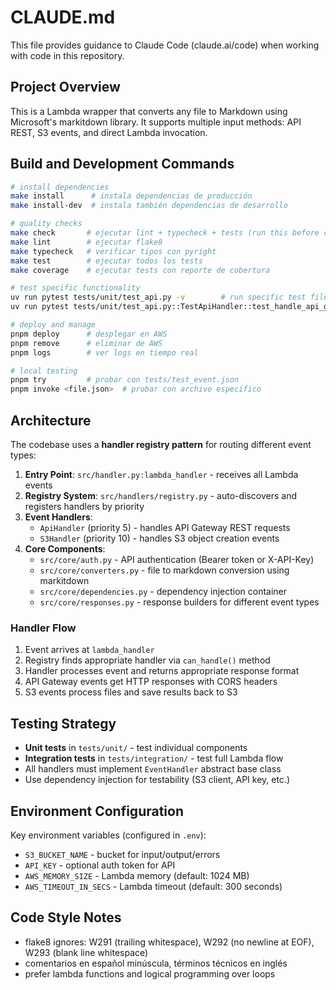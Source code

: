 # CLAUDE.md

This file provides guidance to Claude Code (claude.ai/code) when working with code in this repository.

## Project Overview

This is a Lambda wrapper that converts any file to Markdown using Microsoft's markitdown library. It supports multiple input methods: API REST, S3 events, and direct Lambda invocation.

## Build and Development Commands

```bash
# install dependencies
make install      # instala dependencias de producción
make install-dev  # instala también dependencias de desarrollo

# quality checks  
make check       # ejecutar lint + typecheck + tests (run this before commits)
make lint        # ejecutar flake8
make typecheck   # verificar tipos con pyright
make test        # ejecutar todos los tests
make coverage    # ejecutar tests con reporte de cobertura

# test specific functionality
uv run pytest tests/unit/test_api.py -v        # run specific test file
uv run pytest tests/unit/test_api.py::TestApiHandler::test_handle_api_gateway_event_success -v  # run specific test

# deploy and manage
pnpm deploy      # desplegar en AWS
pnpm remove      # eliminar de AWS
pnpm logs        # ver logs en tiempo real

# local testing
pnpm try         # probar con tests/test_event.json
pnpm invoke <file.json>  # probar con archivo específico
```

## Architecture

The codebase uses a **handler registry pattern** for routing different event types:

1. **Entry Point**: `src/handler.py:lambda_handler` - receives all Lambda events
2. **Registry System**: `src/handlers/registry.py` - auto-discovers and registers handlers by priority
3. **Event Handlers**: 
   - `ApiHandler` (priority 5) - handles API Gateway REST requests
   - `S3Handler` (priority 10) - handles S3 object creation events
4. **Core Components**:
   - `src/core/auth.py` - API authentication (Bearer token or X-API-Key)
   - `src/core/converters.py` - file to markdown conversion using markitdown
   - `src/core/dependencies.py` - dependency injection container
   - `src/core/responses.py` - response builders for different event types

### Handler Flow
1. Event arrives at `lambda_handler`
2. Registry finds appropriate handler via `can_handle()` method
3. Handler processes event and returns appropriate response format
4. API Gateway events get HTTP responses with CORS headers
5. S3 events process files and save results back to S3

## Testing Strategy

- **Unit tests** in `tests/unit/` - test individual components
- **Integration tests** in `tests/integration/` - test full Lambda flow
- All handlers must implement `EventHandler` abstract base class
- Use dependency injection for testability (S3 client, API key, etc.)

## Environment Configuration

Key environment variables (configured in `.env`):
- `S3_BUCKET_NAME` - bucket for input/output/errors
- `API_KEY` - optional auth token for API
- `AWS_MEMORY_SIZE` - Lambda memory (default: 1024 MB)
- `AWS_TIMEOUT_IN_SECS` - Lambda timeout (default: 300 seconds)

## Code Style Notes

- flake8 ignores: W291 (trailing whitespace), W292 (no newline at EOF), W293 (blank line whitespace)
- comentarios en español minúscula, términos técnicos en inglés
- prefer lambda functions and logical programming over loops